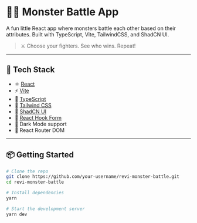 # 🧟‍♂️ Monster Battle App

A fun little React app where monsters battle each other based on their attributes. Built with TypeScript, Vite, TailwindCSS, and ShadCN UI.

> ⚔️ Choose your fighters. See who wins. Repeat!

---

## 🚀 Tech Stack

- ⚛️ [React](https://reactjs.org/)
- ⚡ [Vite](https://vitejs.dev/)
- 🧠 [TypeScript](https://www.typescriptlang.org/)
- 💅 [Tailwind CSS](https://tailwindcss.com/)
- 🧩 [ShadCN UI](https://ui.shadcn.com/)
- 🔄 [React Hook Form](https://react-hook-form.com/)
- 🌙 Dark Mode support
- 🔁 React Router DOM

---

## 📦 Getting Started

```bash
# Clone the repo
git clone https://github.com/your-username/revi-monster-battle.git
cd revi-monster-battle

# Install dependencies
yarn

# Start the development server
yarn dev
